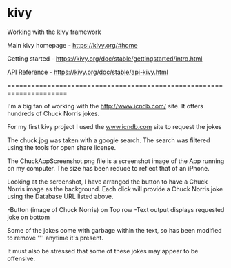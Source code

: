 # kivy
Working with the kivy framework


Main kivy homepage - https://kivy.org/#home

Getting started - https://kivy.org/doc/stable/gettingstarted/intro.html

API Reference - https://kivy.org/doc/stable/api-kivy.html

=====================================================================

I'm a big fan of working with the http://www.icndb.com/ site.
It offers hundreds of Chuck Norris jokes.


For my first kivy project I used the www.icndb.com site to request the jokes 


The chuck.jpg was taken with a google search.  The search was filtered using the tools for open
share license.

The ChuckAppScreenshot.png file is a screenshot image of the App running on my computer.
The size has been reduce to reflect that of an iPhone.



Looking at the screenshot, I have arranged the button to have a Chuck Norris image as the background.
Each click will provide a Chuck Norris joke using the Database URL listed above.

-Button (image of Chuck Norris) on Top row
-Text output displays requested joke on bottom

Some of the jokes come with garbage within the text, so has been modified to remove '&quot;' anytime it's
present.  

It must also be stressed that some of these jokes may appear to be offensive.  
